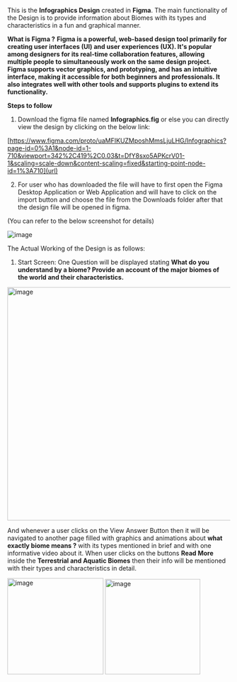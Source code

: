 This is the **Infographics  Design** created in **Figma**. The main functionality of the Design is to provide information about Biomes with its types and characteristics in a fun and graphical manner.

**What is Figma ?**
**Figma is a powerful, web-based design tool primarily for creating user interfaces (UI) and user experiences (UX). It's popular among designers for its real-time collaboration features, allowing multiple people to simultaneously work on the same design project. Figma supports vector graphics, and prototyping, and has an intuitive interface, making it accessible for both beginners and professionals. It also integrates well with other tools and supports plugins to extend its functionality.**


**Steps to follow**
1. Download the figma file named **Infographics.fig** or else you can directly view the design by clicking on the below link:

[https://www.figma.com/proto/uaMFIKUZMposhMmsLjuLHG/Infographics?page-id=0%3A1&node-id=1-710&viewport=342%2C419%2C0.03&t=DfY8sxo5APKcrV01-1&scaling=scale-down&content-scaling=fixed&starting-point-node-id=1%3A710](url)

2. For user who has downloaded the file will have to first open the Figma Desktop Application or Web Application and will have to click on the import button and choose the file from the Downloads folder after that the design file will be opened in figma.

(You can refer to the below screenshot for details)

![image](https://github.com/user-attachments/assets/b1c28487-576b-4d9e-b991-a90ccd6f9a65)

The Actual Working of the Design is as follows:

1. Start Screen: One Question will be displayed stating **What do you understand by a biome? Provide an account of the major biomes of the world and their characteristics.**

<img width="526" alt="image" src="https://github.com/user-attachments/assets/8498a515-7cf4-41df-9138-a84917a988ff">

And whenever a user clicks on the View Answer Button then it will be navigated to another page filled with graphics and animations about **what exactly biome means ?** with its types mentioned in brief and with one informative video about it. When user clicks on the buttons **Read More** inside the **Terrestrial and Aquatic Biomes** then their info will be mentioned with their types and characteristics in detail.

<img width="217" alt="image" src="https://github.com/user-attachments/assets/2682a8d2-dbd5-409c-9d37-96bde809f68e">


<img width="215" alt="image" src="https://github.com/user-attachments/assets/c6ac2669-b9a5-4db3-8a0a-2ebab54f3d91">



